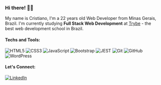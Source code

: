### Hi there! 👋🏻
My name is Cristiano, I'm a 22 years old Web Developer from Minas Gerais, Brazil. I'm currently studying <b>Full Stack Web Development</b> at <a href="https://www.betrybe.com/">Trybe</a> - the best web development school in Brazil.

#### Techs and Tools:
![HTML5](https://img.shields.io/badge/-HTML-6cc644?style=for-the-badge&logo=HTML5&logoColor=white) ![CSS3](https://img.shields.io/badge/-CSS-6cc644?style=for-the-badge&logo=CSS3&logoColor=white) ![JavaScript](https://img.shields.io/badge/-Javascript-6cc644?style=for-the-badge&logo=Javascript&logoColor=white) ![Bootstrap](https://img.shields.io/badge/-Bootstrap-6cc644?style=for-the-badge&logo=bootstrap&logoColor=white) ![JEST](https://img.shields.io/badge/-JEST-6cc644?style=for-the-badge&logo=jest&logoColor=white) ![Git](https://img.shields.io/badge/-Git-6cc644?style=for-the-badge&logo=Git&logoColor=white) ![GitHub](https://img.shields.io/badge/-GitHub-6cc644?style=for-the-badge&logo=GitHub&logoColor=white) ![WordPress](https://img.shields.io/badge/-WordPress-6cc644?style=for-the-badge&logo=WordPress&logoColor=white)

#### Let's Connect:
[![LinkedIn](https://img.shields.io/badge/-LinkedIn-6cc644?style=for-the-badge&logo=LinkedIn&logoColor=white)](https://www.linkedin.com/in/crischgs)
